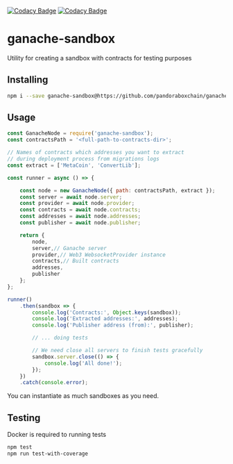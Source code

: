 [![Codacy Badge](https://api.codacy.com/project/badge/Grade/df0fd54e410d4f78b7f28ff33ac505a0)](https://www.codacy.com/app/kostysh/ganache-sandbox?utm_source=github.com&amp;utm_medium=referral&amp;utm_content=pandoraboxchain/ganache-sandbox&amp;utm_campaign=Badge_Grade) [![Codacy Badge](https://api.codacy.com/project/badge/Coverage/3ab75785e85744d6854c9f92c7c98d45)](https://www.codacy.com/app/kostysh/ganache-sandbox?utm_source=github.com&utm_medium=referral&utm_content=pandoraboxchain/ganache-sandbox&utm_campaign=Badge_Coverage)  

# ganache-sandbox
Utility for creating a sandbox with contracts for testing purposes 

## Installing
```sh
npm i --save ganache-sandbox@https://github.com/pandoraboxchain/ganache-sandbox.git#v0.1.0
```

## Usage
```javascript
const GanacheNode = require('ganache-sandbox');
const contractsPath = '<full-path-to-contracts-dir>';

// Names of contracts which addresses you want to extract 
// during deployment process from migrations logs
const extract = ['MetaCoin', 'ConvertLib'];

const runner = async () => {

    const node = new GanacheNode({ path: contractsPath, extract });
    const server = await node.server;
    const provider = await node.provider;
    const contracts = await node.contracts;
    const addresses = await node.addresses;
    const publisher = await node.publisher;

    return {
        node,
        server,// Ganache server
        provider,// Web3 WebsocketProvider instance
        contracts,// Built contracts
        addresses,
        publisher
    };
};

runner()
    .then(sandbox => {
        console.log('Contracts:', Object.keys(sandbox));
        console.log('Extracted addresses:', addresses);
        console.log('Publisher address (from):', publisher);

        // ... doing tests

        // We need close all servers to finish tests gracefully
        sandbox.server.close(() => {
            console.log('All done!');
        });
    })
    .catch(console.error);
```
You can instantiate as much sandboxes as you need.

## Testing
Docker is required to running tests
```sh
npm test
npm run test-with-coverage
```